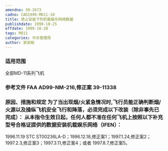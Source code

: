 ```yaml
---
amendno: 39-2673  
cadno: CAD1999-MD11-10  
title: 禁止安装下列机载娱乐网络数据  
publishdate: 1999-10-25  
effdate: 1999-10-28  
tags: MD11  
categories: 华东管理局  
author: 郭奕柏  
---
```

  
### 适用范围  
全部MD-11系列飞机  
  
<!--more-->  
### 参考文件    FAA AD99-NM-216,修正案 39-11338  
  
### 原因、措施和规定     为了当出现烟/火紧急情况时,飞行员能正确判断烟/火源以及操纵飞机安全飞行和降落，必须完成以下改装（除非事先已完成）：      从本指令生效日起，任何人都不准在任何飞机上按照以下补充型号合格证提供的数据安装机载娱乐网络（IFEN）：  
1996.11.19  STC ST00236LA-D；1996.12.18,修正案1；1997.1.24,修正案2；1997.2.3,修正案3；1997.3.11,修正案4；或者 1997.8.7,修正案5。  
